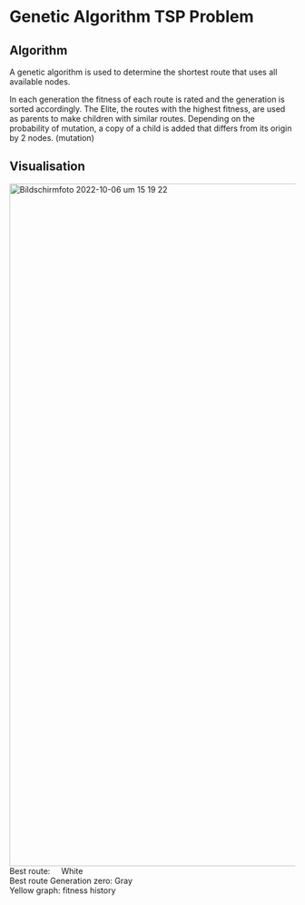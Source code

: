 # Genetic Algorithm TSP Problem

## Algorithm
A genetic algorithm is used to determine the shortest route that uses all available nodes.

In each generation the fitness of each route is rated and the generation is sorted accordingly.
The Elite, the routes with the highest fitness, are used as parents to make children with similar routes.
Depending on the probability of mutation, a copy of a child is added that differs from its origin by 2 nodes. (mutation)

## Visualisation
<img width="1202" alt="Bildschirmfoto 2022-10-06 um 15 19 22" src="https://user-images.githubusercontent.com/62705365/194323417-4f3f798b-f473-499b-b39b-207377430d90.png">
Best route: &nbsp; &nbsp; White </br>
Best route Generation zero:   Gray <br>
Yellow graph: fitness history
